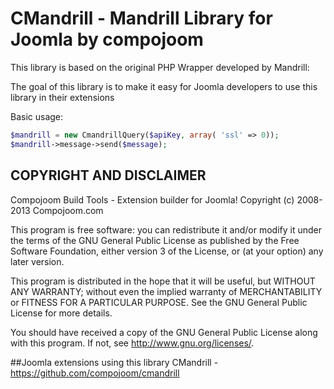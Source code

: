 CMandrill - Mandrill Library for Joomla by compojoom
=======================================================

This library is based on the original PHP Wrapper developed by Mandrill:

The goal of this library is to make it easy for Joomla developers to use
this library in their extensions


Basic usage:
```php
$mandrill = new CmandrillQuery($apiKey, array( 'ssl' => 0));
$mandrill->message->send($message);
```

## COPYRIGHT AND DISCLAIMER
Compojoom Build Tools - Extension builder for Joomla! Copyright (c) 2008-2013 Compojoom.com

This program is free software: you can redistribute it and/or modify it under the terms of the GNU General Public License as published by the
Free Software Foundation, either version 3 of the License, or (at your option) any later version.

This program is distributed in the hope that it will be useful, but WITHOUT ANY WARRANTY; without even the implied warranty of MERCHANTABILITY or
FITNESS FOR A PARTICULAR PURPOSE. See the GNU General Public License for more details.

You should have received a copy of the GNU General Public License along with this program. If not, see http://www.gnu.org/licenses/.

##Joomla extensions using this library
CMandrill - https://github.com/compojoom/cmandrill